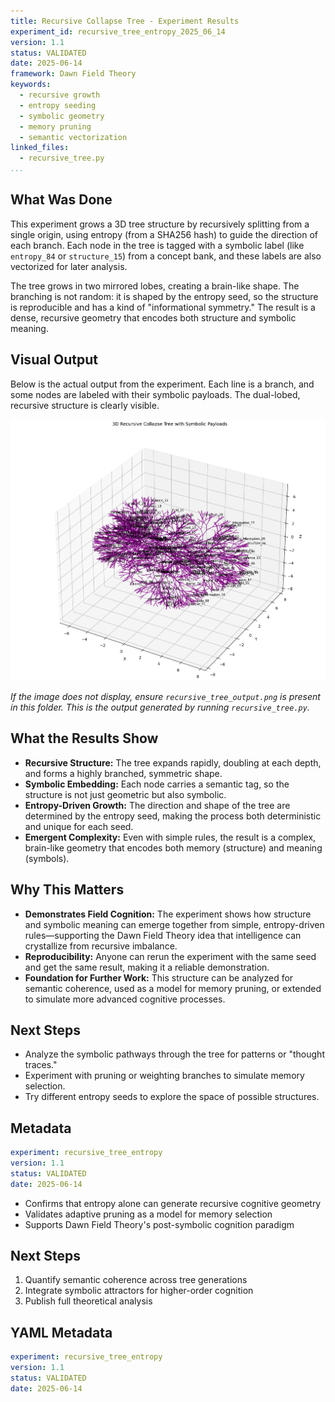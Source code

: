 ```yaml
---
title: Recursive Collapse Tree - Experiment Results
experiment_id: recursive_tree_entropy_2025_06_14
version: 1.1
status: VALIDATED
date: 2025-06-14
framework: Dawn Field Theory
keywords:
  - recursive growth
  - entropy seeding
  - symbolic geometry
  - memory pruning
  - semantic vectorization
linked_files:
  - recursive_tree.py
...
```


## What Was Done

This experiment grows a 3D tree structure by recursively splitting from a single origin, using entropy (from a SHA256 hash) to guide the direction of each branch. Each node in the tree is tagged with a symbolic label (like `entropy_84` or `structure_15`) from a concept bank, and these labels are also vectorized for later analysis.

The tree grows in two mirrored lobes, creating a brain-like shape. The branching is not random: it is shaped by the entropy seed, so the structure is reproducible and has a kind of "informational symmetry." The result is a dense, recursive geometry that encodes both structure and symbolic meaning.

## Visual Output

Below is the actual output from the experiment. Each line is a branch, and some nodes are labeled with their symbolic payloads. The dual-lobed, recursive structure is clearly visible.

![3D Recursive Collapse Tree Output](./reference_material/recursive_tree_2025-06-07_results.png)

*If the image does not display, ensure `recursive_tree_output.png` is present in this folder. This is the output generated by running `recursive_tree.py`.*

## What the Results Show

- **Recursive Structure:** The tree expands rapidly, doubling at each depth, and forms a highly branched, symmetric shape.
- **Symbolic Embedding:** Each node carries a semantic tag, so the structure is not just geometric but also symbolic.
- **Entropy-Driven Growth:** The direction and shape of the tree are determined by the entropy seed, making the process both deterministic and unique for each seed.
- **Emergent Complexity:** Even with simple rules, the result is a complex, brain-like geometry that encodes both memory (structure) and meaning (symbols).

## Why This Matters

- **Demonstrates Field Cognition:** The experiment shows how structure and symbolic meaning can emerge together from simple, entropy-driven rules—supporting the Dawn Field Theory idea that intelligence can crystallize from recursive imbalance.
- **Reproducibility:** Anyone can rerun the experiment with the same seed and get the same result, making it a reliable demonstration.
- **Foundation for Further Work:** This structure can be analyzed for semantic coherence, used as a model for memory pruning, or extended to simulate more advanced cognitive processes.

## Next Steps

- Analyze the symbolic pathways through the tree for patterns or "thought traces."
- Experiment with pruning or weighting branches to simulate memory selection.
- Try different entropy seeds to explore the space of possible structures.

## Metadata

```yaml
experiment: recursive_tree_entropy
version: 1.1
status: VALIDATED
date: 2025-06-14
```
* Confirms that entropy alone can generate recursive cognitive geometry
* Validates adaptive pruning as a model for memory selection
* Supports Dawn Field Theory's post-symbolic cognition paradigm

## Next Steps

1. Quantify semantic coherence across tree generations
2. Integrate symbolic attractors for higher-order cognition
3. Publish full theoretical analysis

## YAML Metadata

```yaml
experiment: recursive_tree_entropy
version: 1.1
status: VALIDATED
date: 2025-06-14
```
